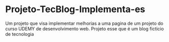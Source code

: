 # Projeto-TecBlog-Implementa-es
Um projeto que visa implementar melhorias a uma pagina de um projeto do curso UDEMY de desenvolvimento web. Projeto esse que é um blog ficticio de tecnologia
